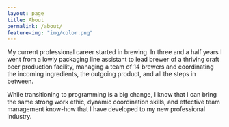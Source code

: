 ```yaml
---
layout: page
title: About
permalink: /about/
feature-img: "img/color.png"
---
```


My current professional career started in brewing.  In three and a half years I went from a lowly packaging line assistant to lead brewer of a thriving craft beer production facility, managing a team of 14 brewers and coordinating the incoming ingredients, the outgoing product, and all the steps in between.

While transitioning to programming is a big change, I know that I can bring the same strong work ethic, dynamic coordination skills, and effective team management know-how that I have developed to my new professional industry.

